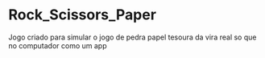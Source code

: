 # Rock_Scissors_Paper
 Jogo criado para simular o jogo de pedra papel tesoura da vira real so que no computador como um app
